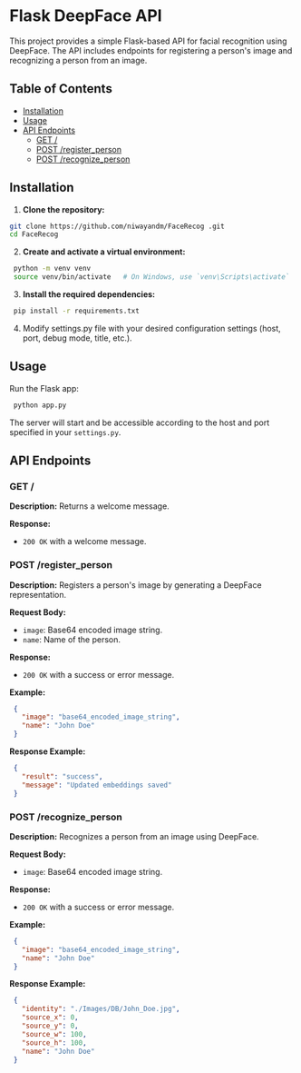 # Flask DeepFace API

This project provides a simple Flask-based API for facial recognition using DeepFace. The API includes endpoints for registering a person's image and recognizing a person from an image.

## Table of Contents
- [Installation](#installation)
- [Usage](#usage)
- [API Endpoints](#api-endpoints)
  - [GET /](#get-)
  - [POST /register_person](#post-register_person)
  - [POST /recognize_person](#post-recognize_person)

## Installation

1. **Clone the repository:**
  ```bash
  git clone https://github.com/niwayandm/FaceRecog .git
  cd FaceRecog
  ```
2. **Create and activate a virtual environment:**
  ```bash
   python -m venv venv
   source venv/bin/activate   # On Windows, use `venv\Scripts\activate`
  ```
3. **Install the required dependencies:**
  ```bash
   pip install -r requirements.txt
  ```
4. Modify settings.py file with your desired configuration settings (host, port, debug mode, title, etc.).

## Usage
Run the Flask app:
 ```bash
  python app.py
  ```
The server will start and be accessible according to the host and port specified in your `settings.py`.

## API Endpoints

### GET /
**Description:**
Returns a welcome message.

**Response:**
- `200 OK` with a welcome message.

### POST /register_person
**Description:**
Registers a person's image by generating a DeepFace representation.

**Request Body:**
- `image`: Base64 encoded image string.
- `name`: Name of the person.

**Response:**
- `200 OK` with a success or error message.

**Example:**
 ```json
  {
    "image": "base64_encoded_image_string",
    "name": "John Doe"
  }
  ```
**Response Example:**
 ```json
  {
    "result": "success",
    "message": "Updated embeddings saved"
  }
  ```

### POST /recognize_person
**Description:**
Recognizes a person from an image using DeepFace.

**Request Body:**
- `image`: Base64 encoded image string.

**Response:**
- `200 OK` with a success or error message.

**Example:**
 ```json
  {
    "image": "base64_encoded_image_string",
    "name": "John Doe"
  }
  ```
**Response Example:**
 ```json
  {
    "identity": "./Images/DB/John_Doe.jpg",
    "source_x": 0,
    "source_y": 0,
    "source_w": 100,
    "source_h": 100,
    "name": "John Doe"
  }
  ```